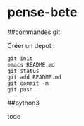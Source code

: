 # pense-bete

##commandes git 

Créer un depot :

	git init
	emacs README.md
	git status 
	git add README.md
	git commit -m
	git push

##python3

todo
